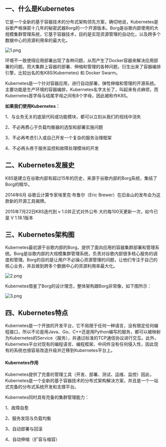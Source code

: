 ## 一、什么是Kubernetes

它是一个全新的基于容器技术的分布式架构领先方案，确切地说，Kubernetes是谷歌严格保密十几年的秘密武器Borg的一个开源版本。Borg是谷歌内部使用的大规模集群管理系统，它基于容器技术，目的是实现资源管理的自动化，以及跨多个数据中心的资源利用率的最大化。

![1.png](https://www.zutuanxue.com:8000/static/media/images/2020/10/10/1602262420797.png)

环境不一致使得应用部署出现了各种问题，从而产生了Docker容器来解决应用部署的问题。而大集群上容器的部署、伸缩和管理的各种问题，衍生出来了容器编排引擎，比较出名的有K8S(Kubernetes) 和 Docker Swarm。

Kubernetes是一个针对容器应用，进行自动部署，弹性伸缩和管理的开源系统。主要功能是生产环境的容器编排，Kubernetes名字太长了，叫起来有点麻烦，而Kubernetes首字母与结尾字母之间有8个字母，因此被称作K8S。

**如果我们使用Kubernetes：**

1、与业务无关的底层代码或功能模块，都可以立刻从我们的视线中消失

2、不必再费心于负载均衡器的选型和部署实施问题

3、不必再考虑引入或自己开发一个复杂的服务治理框架

4、不必再头疼于服务监控和故障处理模块的开发

## 二、Kubernetes发展史

K8S是建立在谷歌内部有超过15年的历史，来源于谷歌内部的Borg系统，集结了Borg的精华。

2014年6月 谷歌云计算专家埃里克·布鲁尔（Eric Brewer）在旧金山的发布会为这款新的开源工具揭牌。

2015年7月22日K8S迭代到 v 1.0并正式对外公布
大约每100天更新一次，如今已是 V 1.18.1版本

## 三、Kubernetes架构图

Kubernetes最初源于谷歌内部的Borg，提供了面向应用的容器集群部署和管理系统。Borg是谷歌内部的大规模集群管理系统，负责对谷歌内部很多核心服务的调度和管理。Borg的目的是让用户不必操心资源管理的问题，让他们专注于自己的核心业务，并且做到跨多个数据中心的资源利用率最大化。

![2.png](https://www.zutuanxue.com:8000/static/media/images/2020/10/10/1602262469887.png)

Kubernetes借鉴了Borg的设计理念，整体架构跟Borg非常像，如下图所示：

![3.png](https://www.zutuanxue.com:8000/static/media/images/2020/10/10/1602262490298.png)

## 四、Kubernetes特点

Kubernetes是一个开放的开发平台，它不局限于任何一种语言，没有限定任何编程接口，所以不论是用Java、Go、C++还是用Python编写的服务，都可以被映射为Kubernetes的Service（服务），并通过标准的TCP通信协议进行交互。此外，Kubernetes平台对现有的编程语言、编程框架、中间件没有任何侵入性，因此现有的系统也很容易改造升级并迁移到Kubernetes平台上。

#### Kubernetes作用

Kubernetes提供了完善的管理工具（开发、部署、测试、运维、监控）因此，Kubernetes是一个全新的基于容器技术的分布式架构解决方案，并且是一个一站式完备的分布式系统开发和支撑平台。

Kubernetes同时具有完备的集群管理能力：

1、故障自愈

2、服务发现与负载均衡

3、自动部署与回滚

4、自动伸缩（扩容与缩容）